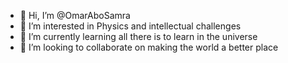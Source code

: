 - 👋 Hi, I’m @OmarAboSamra
- 👀 I’m interested in Physics and intellectual challenges
- 🌱 I’m currently learning all there is to learn in the universe
- 💞️ I’m looking to collaborate on making the world a better place

<!---
OmarAboSamra/OmarAboSamra is a ✨ special ✨ repository because its `README.md` (this file) appears on your GitHub profile.
You can click the Preview link to take a look at your changes.
--->
